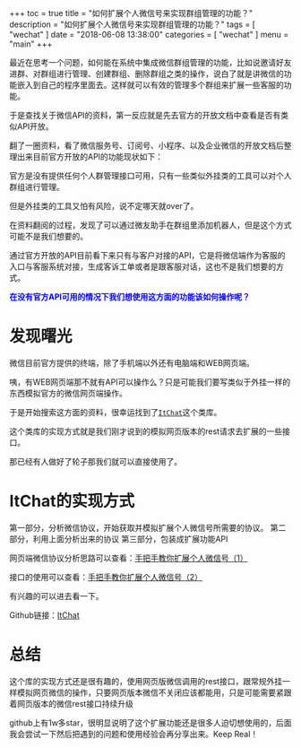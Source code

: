 +++
toc = true
title = "如何扩展个人微信号来实现群组管理的功能？"
description = "如何扩展个人微信号来实现群组管理的功能？"
tags = [
	"wechat"
]
date = "2018-06-08 13:38:00"
categories = [
    "wechat"
]
menu = "main"
+++

最近在思考一个问题，如何能在系统中集成微信群组管理的功能，比如说邀请好友进群、对群组进行管理、创建群组、删除群组之类的操作，说白了就是讲微信的功能嵌入到自己的程序里面去。这样就可以有效的管理多个群组来扩展一些客服的功能。

于是查找关于微信API的资料，第一反应就是先去官方的开放文档中查看是否有类似API开放。

翻了一圈资料，看了微信服务号、订阅号、小程序、以及企业微信的开放文档后整理出来目前官方开放的API的功能现状如下：

官方是没有提供任何个人群管理接口可用，只有一些类似外挂类的工具可以对个人群组进行管理。

但是外挂类的工具又怕有风险，说不定哪天就over了。

在资料翻阅的过程，发现了可以通过微友助手在群组里添加机器人，但是这个方式可能不是我们想要的。

通过官方开放的API目前看下来只有与客户对接的API，它是将微信端作为客服的入口与客服系统对接，生成客诉工单或者是跟客服对话，这也不是我们想要的方式。

<span style="color:blue">**在没有官方API可用的情况下我们想使用这方面的功能该如何操作呢？**</span>

# 发现曙光

微信目前官方提供的终端，除了手机端以外还有电脑端和WEB网页端。

咦，有WEB网页端那不就有API可以操作么？只是可能我们要写类似于外挂一样的东西模拟官方的微信网页端操作。

于是开始搜索这方面的资料，很幸运找到了[`ItChat`](https://github.com/littlecodersh/ItChat)这个类库。

这个类库的实现方式就是我们刚才说到的模拟网页版本的rest请求去扩展的一些接口。

那已经有人做好了轮子那我们就可以直接使用了。


# ItChat的实现方式

第一部分，分析微信协议，开始获取并模拟扩展个人微信号所需要的协议。
第二部分，利用上面分析出来的协议
第三部分，包装成扩展功能API

网页端微信协议分析思路可以查看：[手把手教你扩展个人微信号（1）](http://python.jobbole.com/84918/)

接口的使用可以查看：[手把手教你扩展个人微信号（2）](http://python.jobbole.com/86532/)

有兴趣的可以进去看一下。

Github链接：[ItChat](https://github.com/littlecodersh/ItChat)

# 总结

这个库的实现方式还是很有趣的，使用网页版微信调用的rest接口，跟常规外挂一样模拟网页微信的操作，只要网页版本微信不关闭应该都能用，只是可能需要紧跟着网页版本的微信rest接口持续升级

github上有1w多star，很明显说明了这个扩展功能还是很多人迫切想使用的，后面我会尝试一下然后把遇到的问题和使用经验会再分享出来。Keep Real！








